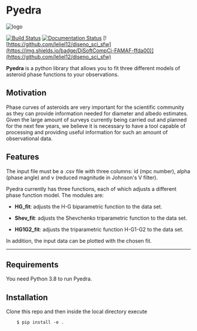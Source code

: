 # Pyedra
![logo](https://github.com/milicolazo/Pyedra/blob/master/res/logo.png)

[![Build Status](https://travis-ci.com/milicolazo/Pyedra.svg?branch=master)](https://travis-ci.com/milicolazo/Pyedra)
[![Documentation Status](https://readthedocs.org/projects/pyedra/badge/?version=latest)](https://pyedra.readthedocs.io/en/latest/?badge=latest)
[![https://github.com/leliel12/diseno_sci_sfw](https://img.shields.io/badge/DiSoftCompCi-FAMAF-ffda00)](https://github.com/leliel12/diseno_sci_sfw)

**Pyedra** is a python library that allows you to fit three different models of asteroid phase functions to your observations.

## Motivation
Phase curves of asteroids are very important for the scientific community as they can provide information needed for diameter and albedo estimates. Given the large amount of surveys currently being carried out and planned for the next few years, we believe it is necessary to have a tool capable of processing and providing useful information for such an amount of observational data.

## Features
The input file must be a .csv file with three columns: id (mpc number), alpha (phase angle) and v (reduced magnitude in Johnson's V filter).

Pyedra currently has three functions, each of which adjusts a different phase function model.
The modules are:

- **HG_fit**: adjusts the H-G biparametric function to the data set. 

- **Shev_fit**: adjusts the Shevchenko triparametric function to the data set.

- **HG1G2_fit**: adjusts the triparametric function H-G1-G2 to the data set.


In addition, the input data can be plotted with the chosen fit.


--------------------------------------------------------------------------------

## Requirements
You need Python 3.8 to run Pyedra.

## Installation
Clone this repo and then inside the local directory execute

        $ pip install -e .
